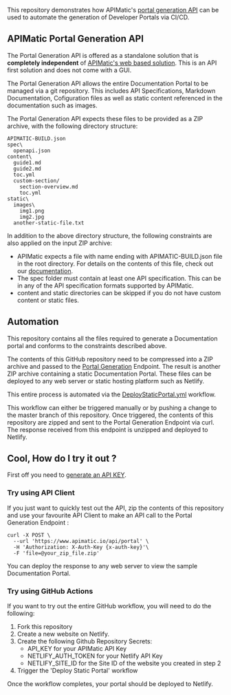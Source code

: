 This repository demonstrates how APIMatic's [portal generation API](https://portal-api-docs.apimatic.io/#/http/generating-api-portal/build-file-reference) can be used to automate the generation of Developer Portals via CI/CD.

## APIMatic Portal Generation API   
  
The Portal Generation API is offered as a standalone solution that is **completely independent** of [APIMatic's web based solution](https://www.apimatic.io/). This is an API first solution and does not come with a GUI.

The Portal Generation API allows the entire Documentation Portal to be managed via a git repository. This includes API Specifications, Markdown Documentation, Cofiguration files as well as static content referenced in the documentation such as images. 

The Portal Generation API expects these files to be provided as a ZIP archive, with the following directory structure:

```
APIMATIC-BUILD.json
spec\
  openapi.json
content\
  guide1.md
  guide2.md
  toc.yml
  custom-section/
    section-overview.md
    toc.yml
static\
  images\
    img1.png
    img2.jpg
  another-static-file.txt
```
In addition to the above directory structure, the following constraints are also applied on the input ZIP archive:
- APIMatic expects a file with name ending with APIMATIC-BUILD.json file in the root directory. For details on the contents of this file, check out our [documentation](https://portal-api-docs.apimatic.io/#/http/generating-api-portal/build-file). 
- The spec folder must contain at least one API specification. This can be in any of the API specification formats supported by APIMatic.
- content and static directories can be skipped if you do not have custom content or static files.

## Automation

This repository contains all the files required to generate a Documentation portal and conforms to the constraints described above.

The contents of this GitHub repository need to be compressed into a ZIP archive and passed to the [Portal Generation](https://portal-api-docs.apimatic.io/#/http/api-endpoints/portal/generate-using-file) Endpoint.
The result is another ZIP archive containing a static Documentation Portal. These files can be deployed to any web server or static hosting platform such as Netlify.

This entire process is automated via the [DeployStaticPortal.yml](https://github.com/apimatic/static-portal-workflow/blob/master/.github/workflows/DeployStaticPortal.yml) workflow.

This workflow can either be triggered manually or
by pushing a change to the master branch of this repository. 
Once triggered, the contents of this repository are zipped and sent to the Portal Generation Endpoint via curl. The response received from this endpoint is unzipped and deployed to Netlify.


## Cool, How do I try it out ?

First off you need to [generate an API KEY](https://portal-api-docs.apimatic.io/#/http/generating-api-portal/auth-keys).

### Try using API Client  
  
  
If you just want to quickly test out the API, zip the contents of this repository and use your favourite API Client to make an API call to the Portal Generation Endpoint :

```
curl -X POST \
  --url 'https://www.apimatic.io/api/portal' \
  -H 'Authorization: X-Auth-Key {x-auth-key}'\
  -F 'file=@your_zip_file.zip'
```

You can deploy the response to any web server to view the sample Documentation Portal.

### Try using GitHub Actions

  
If you want to try out the entire GitHub workflow, you will need to do the following:
1. Fork this repository  
2. Create a new website on Netlify.
3. Create the following Github Repository Secrets:  
    - API_KEY for your APIMatic API Key
    - NETLIFY_AUTH_TOKEN for your Netlify API Key
    - NETLIFY_SITE_ID for the Site ID of the website you created in step 2 
4. Trigger the 'Deploy Static Portal' workflow

Once the workflow completes, your portal should be deployed to Netlify.